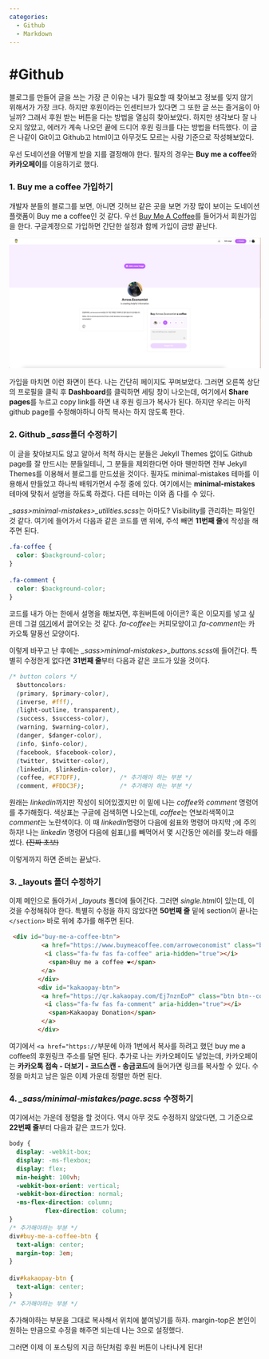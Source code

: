 ```yaml
---
categories:
  - Github
  - Markdown
---
```


# #Github

블로그를 만들어 글을 쓰는 가장 큰 이유는 내가 필요할 때 찾아보고 정보를 잊지 않기 위해서가 가장 크다. 하지만 후원이라는 인센티브가 있다면 그 또한 글 쓰는 즐거움이 아닐까? 그래서 후원 받는 버튼을 다는 방법을 열심히 찾아보았다. 하지만 생각보다 잘 나오지 않았고, 에러가 계속 나오던 끝에 드디어 후원 링크를 다는 방법을 터득했다. 이 글은 나같이 Git이고 Github고 html이고 아무것도 모르는 사람 기준으로 작성해보았다.

우선 도네이션을 어떻게 받을 지를 결정해야 한다. 필자의 경우는 **Buy me a coffee**와 **카카오페이**를 이용하기로 했다.

### 1. **Buy me a coffee** 가입하기

개발자 분들의 블로그를 보면, 아니면 깃허브 같은 곳을 보면 가장 많이 보이는 도네이션 플랫폼이 Buy me a coffee인 것 같다. 우선 [Buy Me A Coffee](https://www.buymeacoffee.com/signup)를 들어가서 회원가입을 한다. 구글계정으로 가입하면 간단한 설정과 함께 가입이 금방 끝난다.

![가입된 모습](https://raw.githubusercontent.com/arrow-economist/arrow-economist.github.io/master/images/Donation1.png)

가입을 마치면 이런 화면이 뜬다. 나는 간단히 페이지도 꾸며보았다. 그러면 오른쪽 상단의 프로필을 클릭 후 **Dashboard**를 클릭하면 세팅 창이 나오는데, 여기에서 **Share pages**를 누르고 copy link를 하면 내 후원 링크가 복사가 된다. 하지만 우리는 아직 github page를 수정해야하니 아직 복사는 하지 않도록 한다.

### 2. Github *_sass*폴더 수정하기

이 글을 찾아보지도 않고 알아서 척척 하시는 분들은 Jekyll Themes 없이도 Github page를 잘 만드시는 분들일테니, 그 분들을 제외한다면 아마 웬만하면 전부 Jekyll Themes를 이용해서 블로그를 만드셨을 것이다. 필자도 minimal-mistakes 테마를 이용해서 만들었고 하나씩 배워가면서 수정 중에 있다. 여기에서는 **minimal-mistakes** 테마에 맞춰서 설명을 하도록 하겠다. 다른 테마는 이와 좀 다를 수 있다.

*_sass>minimal-mistakes>_utilities.scss*는 아마도? Visibility를 관리하는 파일인 것 같다. 여기에 들어가서 다음과 같은 코드를 맨 위에, 주석 빼면 **11번째 줄**에 작성을 해주면 된다.

```css
.fa-coffee {
  color: $background-color;
}

.fa-comment {
  color: $background-color;
}
```

코드를 내가 아는 한에서 설명을 해보자면, 후원버튼에 아이콘? 혹은 이모지를 넣고 싶은데 그걸 [여기](https://www.w3schools.com/icons/fontawesome5_intro.asp)에서 끌어오는 것 같다. *fa-coffee*는 커피모양이고 *fa-comment*는 카카오톡 말풍선 모양이다. 

이렇게 바꾸고 난 후에는 *_sass>minimal-mistakes>_buttons.scss*에 들어간다. 특별히 수정한게 없다면 **31번째 줄**부터 다음과 같은 코드가 있을 것이다.

```css
/* button colors */
  $buttoncolors:
  (primary, $primary-color),
  (inverse, #fff),
  (light-outline, transparent),
  (success, $success-color),
  (warning, $warning-color),
  (danger, $danger-color),
  (info, $info-color),
  (facebook, $facebook-color),
  (twitter, $twitter-color),
  (linkedin, $linkedin-color),
  (coffee, #CF7DFF),           /* 추가해야 하는 부분 */
  (comment, #FDDC3F);          /* 추가해야 하는 부분 */
```

원래는 *linkedin*까지만 작성이 되어있겠지만 이 밑에 나는 *coffee*와 *comment* 명령어를 추가해줬다. 색상표는 구글에 검색하면 나오는데, *coffee*는 연보라색쪽이고 *comment*는 노란색이다. 이 때 *linkedin*명령어 다음에 쉼표와 명령어 마지막 ;에 주의하자! 나는 *linkedin* 명령어 다음에 쉼표(,)를 빼먹어서 몇 시간동안 에러를 찾느라 애를 썼다. ~~(진짜 초보)~~

이렇게까지 하면 준비는 끝났다.

### 3. **_layouts** 폴더 수정하기

이제 메인으로 돌아가서 *_layouts* 폴더에 들어간다. 그러면 *single.html*이 있는데, 이 것을 수정해줘야 한다. 특별히 수정을 하지 않았다면 **50번째 줄** 밑에 section이 끝나는 `</section>` 바로 위에 추가를 해주면 된다.

```html
 <div id="buy-me-a-coffee-btn">
         <a href="https://www.buymeacoffee.com/arroweconomist" class="btn btn--coffee">
          <i class="fa-fw fas fa-coffee" aria-hidden="true"></i>
           <span>Buy me a coffee ❤️</span>
         </a>
        </div>
        <div id="kakaopay-btn">
         <a href="https://qr.kakaopay.com/Ej7nznEoP" class="btn btn--comment">
          <i class="fa-fw fas fa-comment" aria-hidden="true"></i>
           <span>Kakaopay Donation</span>
         </a>
        </div>
```

여기에서 `<a href="https://`부분에 아까 1번에서 복사를 하려고 했던 buy me a coffee의 후원링크 주소를 달면 된다. 추가로 나는 카카오페이도 넣었는데, 카카오페이는 **카카오톡 접속 - 더보기 - 코드스캔 - 송금코드**에 들어가면 링크를 복사할 수 있다. 수정을 마치고 남은 일은 이제 가운데 정렬만 하면 된다.

### 4. *_sass/minimal-mistakes/page.scss* 수정하기
여기에서는 가운데 정렬을 할 것이다. 역시 아무 것도 수정하지 않았다면, 그 기준으로 **22번째 줄**부터 다음과 같은 코드가 있다.

```css
body {
  display: -webkit-box;
  display: -ms-flexbox;
  display: flex;
  min-height: 100vh;
  -webkit-box-orient: vertical;
  -webkit-box-direction: normal;
  -ms-flex-direction: column;
          flex-direction: column;
}
/* 추가해야하는 부분 */
div#buy-me-a-coffee-btn {
  text-align: center;
  margin-top: 3em;
}

div#kakaopay-btn {
  text-align: center;
}
/* 추가해야하는 부분 */
```

추가해야하는 부분을 그대로 복사해서 위치에 붙여넣기를 하자. margin-top은 본인이 원하는 만큼으로 수정을 해주면 되는데 나는 3으로 설정했다. 

그러면 이제 이 포스팅의 지금 하단처럼 후원 버튼이 나타나게 된다! 
<!--stackedit_data:
eyJoaXN0b3J5IjpbMjA2NzgwNzY2MCwxMjc3MzY5OTEyLDk2MD
Q4OTQ1Nyw4ODI0ODc0NjksNjEzODY3MDMzLC05NTExNTE1MjUs
MjA5OTM3Mzg1MSw4ODI0ODc0NjksNzU4MjQxNTg2LC04MzgzNT
U2MzgsMjcyNzQ5NTY3LC05MDgzMDY1Nyw3ODM4MzM4NywtMzcz
ODQxNzE3LC0xNzEzNjEwODAzLDE3NzM0NDY0MjAsODE2MTY1OT
IsLTExMTIyMjQzMDUsLTE5MjM2MjEwMjBdfQ==
-->
